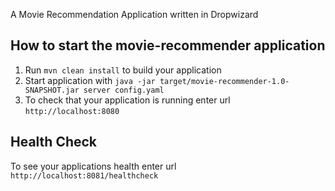A Movie Recommendation Application written in Dropwizard

How to start the movie-recommender application
---

1. Run `mvn clean install` to build your application
1. Start application with `java -jar target/movie-recommender-1.0-SNAPSHOT.jar server config.yaml`
1. To check that your application is running enter url `http://localhost:8080`

Health Check
---

To see your applications health enter url `http://localhost:8081/healthcheck`

